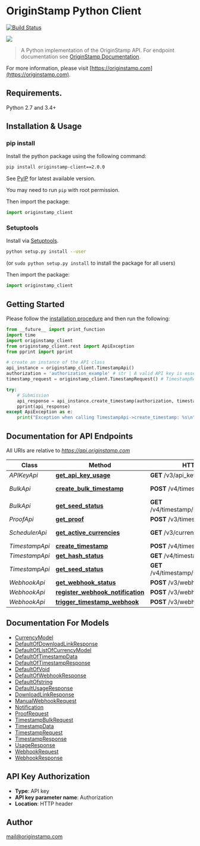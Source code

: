 # OriginStamp Python Client

[![Build Status](https://travis-ci.com/OriginStampTimestamping/originstamp-client-python.svg?token=pQzQz38vk99v2uad9eWc&branch=master)](https://travis-ci.com/OriginStampTimestamping/originstamp-client-python)

![](https://resources.originstamp.com/images/logo/originstamp-logo-landscape-mc_248x53.png)

> A Python implementation of the OriginStamp API. For endpoint documentation see [OriginStamp Documentation](https://docs.originstamp.com).

For more information, please visit [https://originstamp.com](https://originstamp.com).

## Requirements.

Python 2.7 and 3.4+

## Installation & Usage
### pip install

Install the python package using the following command:

```sh
pip install originstamp-client==2.0.0
```

See [PyIP](https://pypi.org/project/originstamp-client/) for latest available version.

You may need to run `pip` with root permission.

Then import the package:
```python
import originstamp_client 
```

### Setuptools

Install via [Setuptools](http://pypi.python.org/pypi/setuptools).

```sh
python setup.py install --user
```
(or `sudo python setup.py install` to install the package for all users)

Then import the package:
```python
import originstamp_client
```

## Getting Started

Please follow the [installation procedure](#installation--usage) and then run the following:

```python
from __future__ import print_function
import time
import originstamp_client
from originstamp_client.rest import ApiException
from pprint import pprint

# create an instance of the API class
api_instance = originstamp_client.TimestampApi()
authorization = 'authorization_example' # str | A valid API key is essential for authorization to handle the request.
timestamp_request = originstamp_client.TimestampRequest() # TimestampRequest | DTO for the hash submission. Add all relevant information concerning your hash submission.

try:
    # Submission
    api_response = api_instance.create_timestamp(authorization, timestamp_request)
    pprint(api_response)
except ApiException as e:
    print("Exception when calling TimestampApi->create_timestamp: %s\n" % e)
```

## Documentation for API Endpoints

All URIs are relative to *https://api.originstamp.com*

Class | Method | HTTP request | Description
------------ | ------------- | ------------- | -------------
*APIKeyApi* | [**get_api_key_usage**](docs/APIKeyApi.md#get_api_key_usage) | **GET** /v3/api_key/usage | Usage
*BulkApi* | [**create_bulk_timestamp**](docs/BulkApi.md#create_bulk_timestamp) | **POST** /v4/timestamp/bulk/create | Bulk Submission
*BulkApi* | [**get_seed_status**](docs/BulkApi.md#get_seed_status) | **GET** /v4/timestamp/status/seed/{seed_id} | Seed Status
*ProofApi* | [**get_proof**](docs/ProofApi.md#get_proof) | **POST** /v3/timestamp/proof/url | Proof
*SchedulerApi* | [**get_active_currencies**](docs/SchedulerApi.md#get_active_currencies) | **GET** /v3/currencies/get | Get active currencies
*TimestampApi* | [**create_timestamp**](docs/TimestampApi.md#create_timestamp) | **POST** /v4/timestamp/create | Submission
*TimestampApi* | [**get_hash_status**](docs/TimestampApi.md#get_hash_status) | **GET** /v4/timestamp/{hash_string} | Status
*TimestampApi* | [**get_seed_status**](docs/TimestampApi.md#get_seed_status) | **GET** /v4/timestamp/status/seed/{seed_id} | Seed Status
*WebhookApi* | [**get_webhook_status**](docs/WebhookApi.md#get_webhook_status) | **POST** /v3/webhook/information | Webhook
*WebhookApi* | [**register_webhook_notification**](docs/WebhookApi.md#register_webhook_notification) | **POST** /v3/webhook/register | Webhook
*WebhookApi* | [**trigger_timestamp_webhook**](docs/WebhookApi.md#trigger_timestamp_webhook) | **POST** /v3/webhook/start | Dev


## Documentation For Models

 - [CurrencyModel](docs/CurrencyModel.md)
 - [DefaultOfDownloadLinkResponse](docs/DefaultOfDownloadLinkResponse.md)
 - [DefaultOfListOfCurrencyModel](docs/DefaultOfListOfCurrencyModel.md)
 - [DefaultOfTimestampData](docs/DefaultOfTimestampData.md)
 - [DefaultOfTimestampResponse](docs/DefaultOfTimestampResponse.md)
 - [DefaultOfVoid](docs/DefaultOfVoid.md)
 - [DefaultOfWebhookResponse](docs/DefaultOfWebhookResponse.md)
 - [DefaultOfstring](docs/DefaultOfstring.md)
 - [DefaultUsageResponse](docs/DefaultUsageResponse.md)
 - [DownloadLinkResponse](docs/DownloadLinkResponse.md)
 - [ManualWebhookRequest](docs/ManualWebhookRequest.md)
 - [Notification](docs/Notification.md)
 - [ProofRequest](docs/ProofRequest.md)
 - [TimestampBulkRequest](docs/TimestampBulkRequest.md)
 - [TimestampData](docs/TimestampData.md)
 - [TimestampRequest](docs/TimestampRequest.md)
 - [TimestampResponse](docs/TimestampResponse.md)
 - [UsageResponse](docs/UsageResponse.md)
 - [WebhookRequest](docs/WebhookRequest.md)
 - [WebhookResponse](docs/WebhookResponse.md)


## API Key Authorization

- **Type**: API key
- **API key parameter name**: Authorization
- **Location**: HTTP header


## Author

mail@originstamp.com

